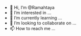 - 👋 Hi, I’m @Ramahtaya
- 👀 I’m interested in ...
- 🌱 I’m currently learning ...
- 💞️ I’m looking to collaborate on ...
- 📫 How to reach me ...

<!---
Ramahtaya/Ramahtaya is a ✨ special ✨ repository because its `README.md` (this file) appears on your GitHub profile.
You can click the Preview link to take a look at your changes.
--->
